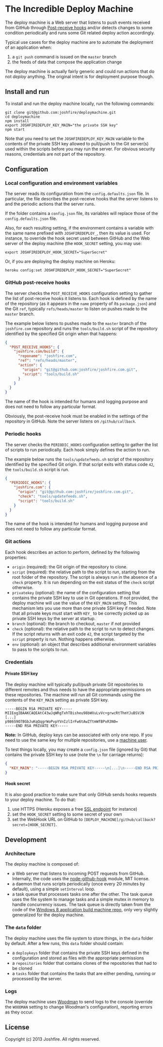 # The Incredible Deploy Machine

The deploy machine is a Web server that listens to push events received from GitHub through [Post-receive hooks](https://help.github.com/articles/post-receive-hooks) and/or detects changes to some condition periodically and runs some Git related deploy action accordingly.

Typical use cases for the deploy machine are to automate the deployment of an application when:

1. a `git push` command is issued on the `master` branch
2. the feeds of data that compose the application change

The deploy machine is actually fairly generic and could run actions that do not *deploy* anything. The original intent is for deployment purpose though.


## Install and run

To install and run the deploy machine locally, run the following commands:

```
git clone git@github.com:joshfire/deploymachine.git
cd deploymachine
npm install
export JOSHFIREDEPLOY_KEY_MAIN="the private SSH key"
npm start
```

Note that you need to set the `JOSHFIREDEPLOY_KEY_MAIN` variable to the contents of the private SSH key allowed to pull/push to the Git server(s) used within the scripts before you may run the server. For obvious security reasons, credentials are not part of the repository.


## Configuration

### Local configuration and environment variables

The server reads its configuration from the `config.defaults.json` file. In particular, the file describes the post-receive hooks that the server listens to and the periodic actions that the server runs.

If the folder contains a `config.json` file, its variables will replace those of the `config.defaults.json` file.

Also, for each resulting setting, if the environment contains a variable with the same name prefixed with `JOSHFIREDEPLOY_`, then its value is used. For instance, to override the hook secret used between GitHub and the Web server of the deploy machine (the `HOOK_SECRET` setting, you may use:

```
export JOSHFIREDEPLOY_HOOK_SECRET="SuperSecret"
```

Or, if you are deploying the deploy machine on Heroku:

```
heroku config:set JOSHFIREDEPLOY_HOOK_SECRET="SuperSecret"
```


### GitHub post-receive hooks

The server checks the `POST_RECEIVE_HOOKS` configuration setting to gather the list of post-receive hooks it listens to. Each hook is defined by the name of the repository (as it appears in the `name` property of its `package.json`) and the Git `ref`, typically `refs/heads/master` to listen on pushes made to the `master` branch.

The example below listens to pushes made to the `master` branch of the `joshfire.com` repository and runs the `tools/build.sh` script of the repository identified by the specified Git origin when that happens:

```json
{
  "POST_RECEIVE_HOOKS": {
    "joshfire.com/build": {
      "reponame": "joshfire.com",
      "ref": "refs/heads/master",
      "action": {
        "origin": "git@github.com:joshfire/joshfire.com.git",
        "script": "tools/build.sh"
      }
    }
  }
}
```

The name of the hook is intended for humans and logging purpose and does not need to follow any particular format.

Obviously, the post-receive hook must be enabled in the settings of the repository in GitHub. Note the server listens on `/github/callback`.


### Periodic hooks

The server checks the `PERIODIC_HOOKS` configuration setting to gather the list of scripts to run periodically. Each hook simply defines the action to run.

The example below runs the `tools/updatefeeds.sh` script of the repository identified by the specified Git origin. If that script exits with status code `42`, the `tools/build.sh` script is run.


```json
{
  "PERIODIC_HOOKS": {
    "joshfire.com": {
      "origin": "git@github.com:joshfire/joshfire.com.git",
      "check": "tools/updatefeeds.sh",
      "script": "tools/build.sh"
    }
  }
}
```

The name of the hook is intended for humans and logging purpose and does not need to follow any particular format.

### Git actions

Each hook describes an action to perform, defined by the following properties:

- `origin` (required): the Git origin of the repository to clone.
- `script` (required): the relative path to the script to run, starting from the root folder of the repository. The script is always run in the absence of a `check` property. It is run depending on the exit status of the `check` script otherwise.
- `privatekey` (optional): the name of the configuration setting that contains the private SSH key to use in Git operations. If not provided, the deploy machine will use the value of the `KEY_MAIN` setting. This mechanism lets you use more than one private SSH key if needed. Note that all private keys must start with `KEY_` to be correctly picked up as private SSH keys by the server at startup.
- `branch` (optional): the branch to checkout, `master` if not provided
- `check` (optional): the relative path to the script to run to detect changes. If the script returns with an exit code `42`, the script targeted by the `script` property is run. Nothing happens otherwise.
- `env` (optional): an object that describes additional environment variables to pass to the scripts to run.


### Credentials

#### Private SSH key

The deploy machine will typically pull/push private Git repositories to different remotes and thus needs to have the appropriate permissions on these repositories. The machine will run all Git commands using the contents of the `KEY_MAIN` setting as private SSH key.

```
-----BEGIN RSA PRIVATE KEY-----
MIIEogIBAAKCAQEAtC43wJqWRgTxhTBisheu98bWVuLvVc+grwcRtThmYJuBSVJN
[...]
p986S9O7BGbJuKqQqgrWoPvpYVnIzlIrFw6tAwZftmWfBPxR3N0=
-----END RSA PRIVATE KEY-----
```

**Note:** In GitHub, deploy keys can be associated with only one repo. If you need to use the same key for multiple repositories, use a [machine user](https://help.github.com/articles/managing-deploy-keys#machine-users).

To test things locally, you may create a `config.json` file (ignored by Git) that contains the private SSH key to use (note the `\n` for carriage returns):

```json
{
  "KEY_MAIN": "-----BEGIN RSA PRIVATE KEY-----\n[...]\n-----END RSA PRIVATE KEY-----"
}
```

#### Hook secret

It is also good practice to make sure that only GitHub sends hooks requests to your deploy machine. To do that:

1. use HTTPS (Heroku exposes a free [SSL endpoint](https://devcenter.heroku.com/articles/ssl-endpoint) for instance)
2. set the `HOOK_SECRET` setting to some secret of your own
3. set the WebHook URL on GitHub to `[DEPLOY_MACHINE]/github/callback?secret=[HOOK_SECRET]`.


## Development

### Architecture

The deploy machine is composed of:

- a Web server that listens to incoming POST requests from GitHub. Internally, the code uses the [node-github-hook](https://github.com/nlf/node-github-hook/) module, MIT license.
- a daemon that runs scripts periodically (once every 20 minutes by default), using a simple `setInterval` loop.
- a task queue that processes tasks one after the other. The task queue uses the file system to manage tasks and a simple mutex in memory to handle concurrency issues. The task queue is directly taken from the code of the [Windows 8 application build machine repo](https://github.com/joshfire/factory-worker-windows8-build), only very slightly generalized for the deploy machine.

### The `data` folder

The deploy machine uses the file system to store things, in the `data` folder by default. After a few runs, this `data` folder should contain:

- a `deploykeys` folder that contains the private SSH keys defined in the configuration and stored as files with the appropriate permissions
- a `repositories` folder that contains clones of the repositories that had to be cloned
- a `tasks` folder that contains the tasks that are either pending, running or processed by the server.

### Logs

The deploy machine uses [Woodman](http://joshfire.github.io/woodman/) to send logs to the console (override the `WOODMAN` setting to change Woodman's configuration), reporting errors as they occur.

## License

Copyright (c) 2013 Joshfire. All rights reserved.
